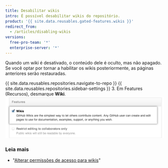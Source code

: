 ```yaml
---
title: Desabilitar wikis
intro: É possível desabilitar wikis do repositório.
product: '{{ site.data.reusables.gated-features.wikis }}'
redirect_from:
  - /articles/disabling-wikis
versions:
  free-pro-team: '*'
  enterprise-server: '*'
---
```


Quando um wiki é desativado, o conteúdo dele é oculto, mas não apagado. Se você optar por tornar a habilitar os wikis posteriormente, as páginas anteriores serão restauradas.

{{ site.data.reusables.repositories.navigate-to-repo }}
{{ site.data.reusables.repositories.sidebar-settings }}
3. Em Features (Recursos), desmarque **Wiki**. ![Caixa de seleção Wiki disable (Desabilitação de wikis)](/assets/images/help/wiki/wiki_enable_disable.png)

### Leia mais

- "[Alterar permissões de acesso para wikis](/articles/changing-access-permissions-for-wikis)"
